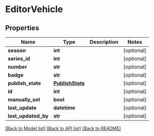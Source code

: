# EditorVehicle

## Properties
Name | Type | Description | Notes
------------ | ------------- | ------------- | -------------
**season** | **int** |  | [optional] 
**series_id** | **int** |  | [optional] 
**number** | **str** |  | [optional] 
**badge** | **str** |  | [optional] 
**publish_state** | [**PublishState**](PublishState.md) |  | [optional] 
**id** | **int** |  | [optional] 
**manually_set** | **bool** |  | [optional] 
**last_update** | **datetime** |  | [optional] 
**last_updated_by** | **str** |  | [optional] 

[[Back to Model list]](../README.md#documentation-for-models) [[Back to API list]](../README.md#documentation-for-api-endpoints) [[Back to README]](../README.md)

